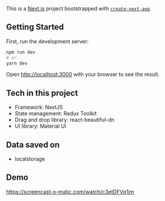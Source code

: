 This is a [Next.js](https://nextjs.org/) project bootstrapped with [`create-next-app`](https://github.com/vercel/next.js/tree/canary/packages/create-next-app).

## Getting Started

First, run the development server:

```bash
npm run dev
# or
yarn dev
```

Open [http://localhost:3000](http://localhost:3000) with your browser to see the result.

## Tech in this project

- Framework: NextJS
- State management: Redux Toolkit
- Drag and drop library: react-beautiful-dn
- UI library: Material UI

## Data saved on
- localstorage

## Demo
https://screencast-o-matic.com/watch/c3etDFVq1jm
